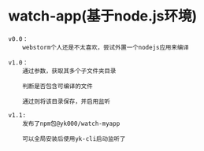 # watch-app(基于node.js环境)

    v0.0：
        webstorm个人还是不太喜欢，尝试外置一个nodejs应用来编译

    v1.0：
        通过参数，获取其多个子文件夹目录

        判断是否包含可编译的文件

        通过则将该目录保存，并启用监听

    v1.1:
        发布了npm包@yk000/watch-myapp

        可以全局安装后使用yk-cli启动监听了
